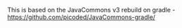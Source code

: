 This is based on the JavaCommons v3 rebuild on gradle - https://github.com/picoded/JavaCommons-gradle/